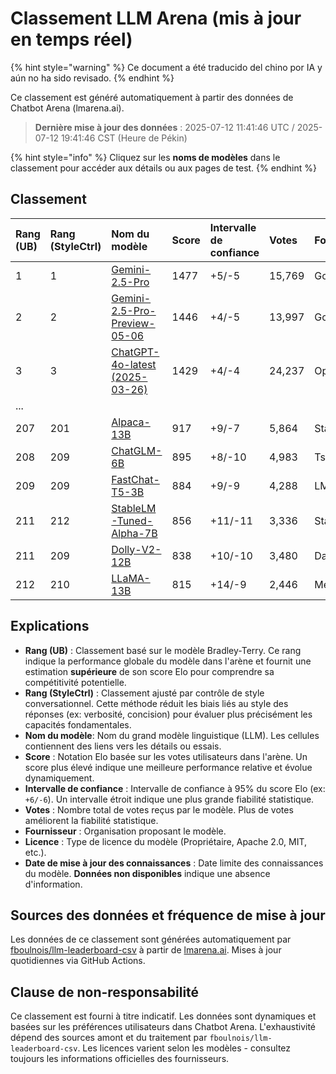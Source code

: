 # Classement LLM Arena (mis à jour en temps réel)


{% hint style="warning" %}
Ce document a été traducido del chino por IA y aún no ha sido revisado.
{% endhint %}




Ce classement est généré automatiquement à partir des données de Chatbot Arena (lmarena.ai).

> **Dernière mise à jour des données** : 2025-07-12 11:41:46 UTC / 2025-07-12 19:41:46 CST (Heure de Pékin)

{% hint style="info" %}
Cliquez sur les **noms de modèles** dans le classement pour accéder aux détails ou aux pages de test.
{% endhint %}

## Classement

| Rang (UB) | Rang (StyleCtrl) | Nom du modèle | Score | Intervalle de confiance | Votes | Fournisseur | Licence | Date de mise à jour des connaissances |
|:---|:---|:---|:---|:---|:---|:---|:---|:---|
| 1 | 1 | [Gemini-2.5-Pro](http://aistudio.google.com/app/prompts/new_chat?model=gemini-2.5-pro) | 1477 | +5/-5 | 15,769 | Google | Propriétaire | Données non disponibles |
| 2 | 2 | [Gemini-2.5-Pro-Preview-05-06](http://aistudio.google.com/app/prompts/new_chat?model=gemini-2.5-pro-preview-05-06) | 1446 | +4/-5 | 13,997 | Google | Propriétaire | Données non disponibles |
| 3 | 3 | [ChatGPT-4o-latest (2025-03-26)](https://x.com/OpenAI/status/1905331956856050135) | 1429 | +4/-4 | 24,237 | OpenAI | Propriétaire | Données non disponibles |
| ... |
| 207 | 201 | [Alpaca-13B](https://crfm.stanford.edu/2023/03/13/alpaca.html) | 917 | +9/-7 | 5,864 | Stanford | Usage non commercial | 2023/03 |
| 208 | 209 | [ChatGLM-6B](https://huggingface.co/THUDM/chatglm-6b) | 895 | +8/-10 | 4,983 | Tsinghua | Usage non commercial | 2023/03 |
| 209 | 209 | [FastChat-T5-3B](https://huggingface.co/lmsys/fastchat-t5-3b-v1.0) | 884 | +9/-9 | 4,288 | LMSYS | Apache 2.0 | 2023/04 |
| 211 | 212 | [StableLM-Tuned-Alpha-7B](https://huggingface.co/stabilityai/stablelm-tuned-alpha-7b) | 856 | +11/-11 | 3,336 | Stability AI | CC-BY-NC-SA-4.0 | 2023/04 |
| 211 | 209 | [Dolly-V2-12B](https://huggingface.co/databricks/dolly-v2-12b) | 838 | +10/-10 | 3,480 | Databricks | MIT | 2023/04 |
| 212 | 210 | [LLaMA-13B](https://arxiv.org/abs/2302.13971) | 815 | +14/-9 | 2,446 | Meta | Usage non commercial | 2023/02 |

## Explications

- **Rang (UB)** : Classement basé sur le modèle Bradley-Terry. Ce rang indique la performance globale du modèle dans l'arène et fournit une estimation **supérieure** de son score Elo pour comprendre sa compétitivité potentielle.
- **Rang (StyleCtrl)** : Classement ajusté par contrôle de style conversationnel. Cette méthode réduit les biais liés au style des réponses (ex: verbosité, concision) pour évaluer plus précisément les capacités fondamentales.
- **Nom du modèle**: Nom du grand modèle linguistique (LLM). Les cellules contiennent des liens vers les détails ou essais.
- **Score** : Notation Elo basée sur les votes utilisateurs dans l'arène. Un score plus élevé indique une meilleure performance relative et évolue dynamiquement.
- **Intervalle de confiance** : Intervalle de confiance à 95% du score Elo (ex: `+6/-6`). Un intervalle étroit indique une plus grande fiabilité statistique.
- **Votes** : Nombre total de votes reçus par le modèle. Plus de votes améliorent la fiabilité statistique.
- **Fournisseur** : Organisation proposant le modèle.
- **Licence** : Type de licence du modèle (Propriétaire, Apache 2.0, MIT, etc.).
- **Date de mise à jour des connaissances** : Date limite des connaissances du modèle. **Données non disponibles** indique une absence d'information.

## Sources des données et fréquence de mise à jour

Les données de ce classement sont générées automatiquement par [fboulnois/llm-leaderboard-csv](https://github.com/fboulnois/llm-leaderboard-csv) à partir de [lmarena.ai](https://lmarena.ai/). Mises à jour quotidiennes via GitHub Actions.

## Clause de non-responsabilité

Ce classement est fourni à titre indicatif. Les données sont dynamiques et basées sur les préférences utilisateurs dans Chatbot Arena. L'exhaustivité dépend des sources amont et du traitement par `fboulnois/llm-leaderboard-csv`. Les licences varient selon les modèles - consultez toujours les informations officielles des fournisseurs.